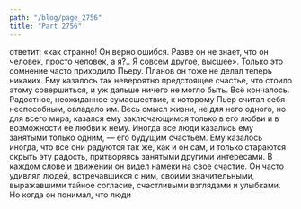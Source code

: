 ```yaml
---
path: "/blog/page_2756"
title: "Part 2756"
---
```


 ответит: «как странно! Он верно ошибся. Разве он не знает, что он человек, просто человек, а я?.. Я совсем другое, высшее».
Только это сомнение часто приходило Пьеру. Планов он тоже не делал теперь никаких. Ему казалось так невероятно предстоящее счастье, что стоило этому совершиться, и уж дальше ничего не могло быть. Всё кончалось.
Радостное, неожиданное сумасшествие, к которому Пьер считал себя неспособным, овладело им. Весь смысл жизни, не для него одного, но для всего мира, казался ему заключающимся только в его любви и в возможности ее любви к нему. Иногда все люди казались ему занятыми только одним, — его будущим счастьем. Ему казалось иногда, что все они радуются так же, как и он сам, и только стараются скрыть эту радость, притворяясь занятыми другими интересами. В каждом слове и движении он видел намеки на свое счастие. Он часто удивлял людей, встречавшихся с ним, своими значительными, выражавшими тайное согласие, счастливыми взглядами и улыбками. Но когда он понимал, что люди
